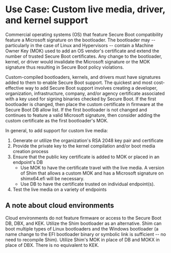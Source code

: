 # Use Case: Custom live media, driver, and kernel support
Commercial operating systems (OS) that feature Secure Boot compatibility feature a Microsoft signature on the bootloader. The bootloader may -- particularly in the case of
Linux and Hypervisors -- contain a Machine Owner Key (MOK) used to add an OS vendor's certificate and extend the number of trusted Secure Boot certificates. Any change to
the bootloader, kernel, or driver would invalidate the Microsoft signature or the MOK signature thus resulting in Secure Boot policy violations.

Custom-compiled bootloaders, kernels, and drivers must have signatures added to them to enable Secure Boot support. The quickest and most cost-effective way to add Secure
Boot support involves creating a developer, organization, infrastructure, company, and/or agency certificate associated with a key used for signing binaries checked by Secure
Boot. If the first bootloader is changed, then place the custom certificate in firmware at the Secure Boot DB allow list. If the first bootloader is not changed and continues
to feature a valid Microsoft signature, then consider adding the custom certificate as the first bootloader's MOK.

In general, to add support for custom live media:
1. Generate or utilize the organization's RSA 2048 key pair and certificate
1. Provide the private key to the kernel compilation and/or boot media creation process
1. Ensure that the public key certificate is added to MOK or placed in an endpoint's DB
    - Use MOK to have the certificate travel with the live media. A version of Shim that allows a custom MOK and has a Microsoft signature on shimx64.efi will be necessary.
    - Use DB to have the certificate trusted on individual endpoint(s).
1. Test the live media on a variety of endpoints

## A note about cloud environments ##
Cloud environments do not feature firmware or access to the Secure Boot DB, DBX, and KEK. Utilize the Shim bootloader as an alternative. Shim can boot multiple types of Linux bootloaders and the Windows bootloader (a name change to the EFI bootloader binary or symbolic link is sufficient -- no need to recompile Shim). Utilize Shim's MOK in place of DB and MOKX in place of DBX. There is no equivalent to KEK.
